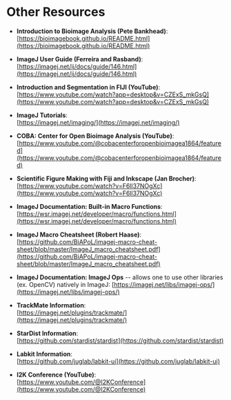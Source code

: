 # Other Resources

- **Introduction to Bioimage Analysis (Pete Bankhead)**:  
  [https://bioimagebook.github.io/README.html](https://bioimagebook.github.io/README.html)

- **ImageJ User Guide (Ferreira and Rasband)**:  
  [https://imagej.net/ij/docs/guide/146.html](https://imagej.net/ij/docs/guide/146.html)

- **Introduction and Segmentation in FIJI (YouTube)**:  
  [https://www.youtube.com/watch?app=desktop&v=CZExS_mkGsQ](https://www.youtube.com/watch?app=desktop&v=CZExS_mkGsQ)

- **ImageJ Tutorials**:  
  [https://imagej.net/imaging/](https://imagej.net/imaging/)

- **COBA: Center for Open Bioimage Analysis (YouTube)**:  
  [https://www.youtube.com/@cobacenterforopenbioimagea1864/featured](https://www.youtube.com/@cobacenterforopenbioimagea1864/featured)

- **Scientific Figure Making with Fiji and Inkscape (Jan Brocher)**:  
  [https://www.youtube.com/watch?v=F6ll37NOgXc](https://www.youtube.com/watch?v=F6ll37NOgXc)

- **ImageJ Documentation: Built-in Macro Functions**:  
  [https://wsr.imagej.net/developer/macro/functions.html](https://wsr.imagej.net/developer/macro/functions.html)

- **ImageJ Macro Cheatsheet (Robert Haase)**:  
  [https://github.com/BiAPoL/imagej-macro-cheat-sheet/blob/master/ImageJ_macro_cheatsheet.pdf](https://github.com/BiAPoL/imagej-macro-cheat-sheet/blob/master/ImageJ_macro_cheatsheet.pdf)

- **ImageJ Documentation: ImageJ Ops** -- allows one to use other libraries (ex. OpenCV) natively in ImageJ: 
  [https://imagej.net/libs/imagej-ops/](https://imagej.net/libs/imagej-ops/)

- **TrackMate Information**:  
  [https://imagej.net/plugins/trackmate/](https://imagej.net/plugins/trackmate/)

- **StarDist Information**:  
  [https://github.com/stardist/stardist](https://github.com/stardist/stardist)

- **Labkit Information**:  
  [https://github.com/juglab/labkit-ui](https://github.com/juglab/labkit-ui)

- **I2K Conference (YouTube)**:  
  [https://www.youtube.com/@I2KConference](https://www.youtube.com/@I2KConference)
